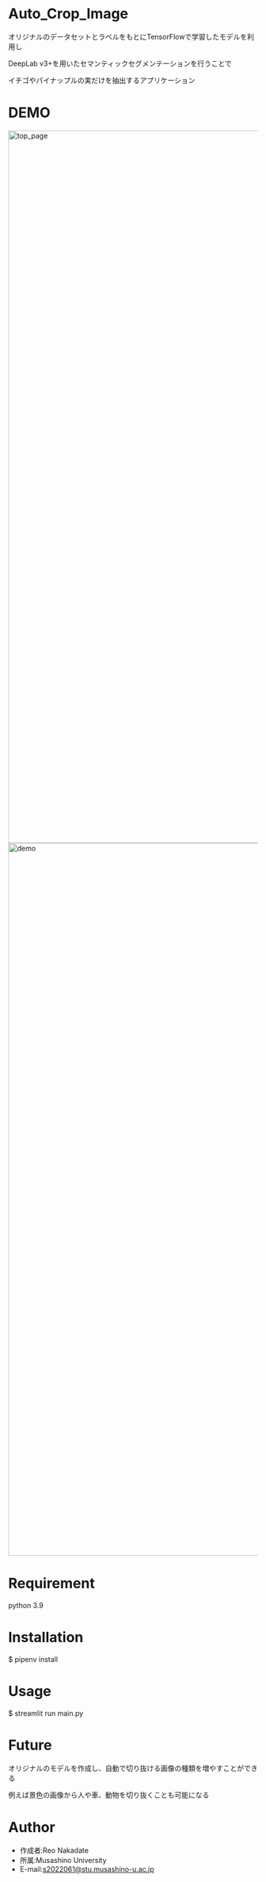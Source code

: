 # Auto_Crop_Image

オリジナルのデータセットとラベルをもとにTensorFlowで学習したモデルを利用し

DeepLab v3+を用いたセマンティックセグメンテーションを行うことで

イチゴやパイナップルの実だけを抽出するアプリケーション

# DEMO

<img width="1440" alt="top_page" src="https://user-images.githubusercontent.com/74957723/208628692-5cc67baa-4985-47d7-a2ef-678f2e1291b5.png">
<img width="1440" alt="demo" src="https://user-images.githubusercontent.com/74957723/208628716-08803846-691c-4ebb-a299-d0e186718b82.png">

# Requirement

python 3.9

# Installation

$ pipenv install

# Usage

$ streamlit run main.py

# Future

オリジナルのモデルを作成し、自動で切り抜ける画像の種類を増やすことができる

例えば景色の画像から人や車、動物を切り抜くことも可能になる

# Author

* 作成者:Reo Nakadate
* 所属:Musashino University
* E-mail:s2022061@stu.musashino-u.ac.jp
